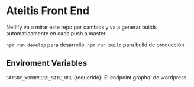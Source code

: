 # Ateitis Front End
Netlify va a mirar este repo por cambios y va a generar builds automaticamente en cada push a master.

`npm run develop` para desarrollo.
`npm run build` para build de producción.

## Enviroment Variables
`GATSBY_WORDPRESS_SITE_URL` (requerido): El endpoint graphql de wordpress.